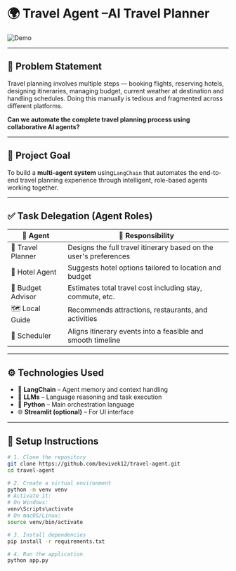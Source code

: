# 🌍 Travel Agent –AI Travel Planner

![Demo](demo.gif)

---

## 🧠 Problem Statement

Travel planning involves multiple steps — booking flights, reserving hotels, designing itineraries, managing budget, current weather at destination and handling schedules. Doing this manually is tedious and fragmented across different platforms.

**Can we automate the complete travel planning process using collaborative AI agents?**

---

## 🎯 Project Goal

To build a **multi-agent system** using`LangChain` that automates the end-to-end travel planning experience through intelligent, role-based agents working together.

---

## ✅ Task Delegation (Agent Roles)

| 👤 **Agent**       | 🎯 **Responsibility**                                              |
|--------------------|--------------------------------------------------------------------|
| 🛫 Travel Planner  | Designs the full travel itinerary based on the user's preferences |
| 🏨 Hotel Agent     | Suggests hotel options tailored to location and budget            |
| 💸 Budget Advisor  | Estimates total travel cost including stay, commute, etc.         |
| 🗺️ Local Guide     | Recommends attractions, restaurants, and activities               |
| 📅 Scheduler       | Aligns itinerary events into a feasible and smooth timeline       |

---

## ⚙️ Technologies Used

- 🧠 **LangChain** – Agent memory and context handling   
- 🔗 **LLMs** – Language reasoning and task execution  
- 🐍 **Python** – Main orchestration language  
- 🌐 **Streamlit (optional)** – For UI interface  

---

## 🚀 Setup Instructions

```bash
# 1. Clone the repository
git clone https://github.com/bevivek12/travel-agent.git
cd travel-agent

# 2. Create a virtual environment
python -m venv venv
# Activate it:
# On Windows:
venv\Scripts\activate
# On macOS/Linux:
source venv/bin/activate

# 3. Install dependencies
pip install -r requirements.txt

# 4. Run the application
python app.py



